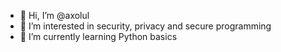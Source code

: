 - 👋 Hi, I’m @axolul
- 👀 I’m interested in security, privacy and secure programming
- 🌱 I’m currently learning Python basics

<!---
axolul/axolul is a ✨ special ✨ repository because its `README.md` (this file) appears on your GitHub profile.
You can click the Preview link to take a look at your changes.
--->
